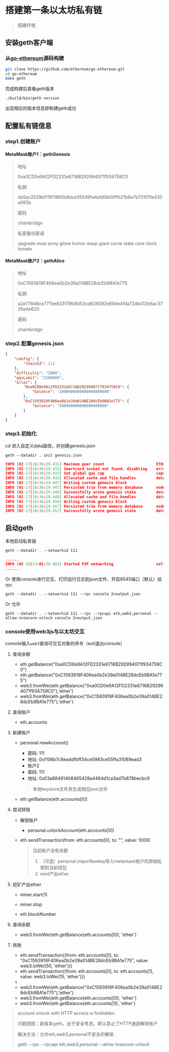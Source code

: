 # 搭建第一条以太坊私有链

> 搭建环境

## 安装geth客户端

### 从[go-ethereum](https://github.com/ethereum/go-ethereum)源码构建

```bash
git clone https://github.com/ethereum/go-ethereum.git
cd go-ethereum
make geth
```

完成构建后查看geth版本

`./build/bin/geth version`

出现相应的版本信息即构建geth成功

## 配置私有链信息

### step1.创建账户

#### MetaMask账户1：gethGenesis

> 地址
>
> 0xa0CD0e9A12FD2331e6716B292994071f934759C0
>
> 私钥
>
> da5ac2529bf11911865b8dce55549fa4afd0b00ffb21b6e7b701011e430a065b
>
> 密码
>
> chainbridge
>
> 私密备份密语
>
> upgrade must army glove humor wasp giant curve state core clock tomato

#### MetaMask账户2：gethAlice

>地址
>
>0xC1593919F406ea0b2e39a014BE28dcEb9BA1e775
>
>私钥
>
>a2e77846ce777ee833179b9053cd826592e694e4fda73db412b6ac3735e4e620
>
>密码
>
>chainbridge

### step2.配置genesis.json

```json
{
	"config": {
		"chainId": 111
	},
	"difficulty": "2000",
	"gasLimit": "2100000",
	"alloc": {
		"0xa0CD0e9A12FD2331e6716B292994071f934759C0": {
			"balance": "1000000000000000000000"
		},
        "0xC1593919F406ea0b2e39a014BE28dcEb9BA1e775": {
            "balance": "500000000000000000000"
        }
	}
}
```

### step3.初始化

cd 进入自定义data路径，并创建genesis.json 

`geth --datadir . init genesis.json`

```json
INFO [02-17|18:36:29.431] Maximum peer count                       ETH=50 LES=0 total=50
INFO [02-17|18:36:29.431] Smartcard socket not found, disabling    err="stat /run/pcscd/pcscd.comm: no such file or directory"
INFO [02-17|18:36:29.433] Set global gas cap                       cap=25000000
INFO [02-17|18:36:29.433] Allocated cache and file handles         database=/home/rjman/Project/BlockChain/Ethereum/gethData/data/geth/chaindata cache=16.00MiB handles=16
INFO [02-17|18:36:29.447] Writing custom genesis block 
INFO [02-17|18:36:29.447] Persisted trie from memory database      nodes=4 size=478.00B time="64.999µs" gcnodes=0 gcsize=0.00B gctime=0s livenodes=1 livesize=0.00B
INFO [02-17|18:36:29.448] Successfully wrote genesis state         database=chaindata hash="e9a468…1eb27e"
INFO [02-17|18:36:29.448] Allocated cache and file handles         database=/home/rjman/Project/BlockChain/Ethereum/gethData/data/geth/lightchaindata cache=16.00MiB handles=16
INFO [02-17|18:36:29.456] Writing custom genesis block 
INFO [02-17|18:36:29.457] Persisted trie from memory database      nodes=4 size=478.00B time="77.114µs" gcnodes=0 gcsize=0.00B gctime=0s livenodes=1 livesize=0.00B
INFO [02-17|18:36:29.457] Successfully wrote genesis state         database=lightchaindata hash="e9a468…1eb27e"
```

## 启动geth

本地启动私有链

`geth --datadir . --networkid 111`

```json
......
INFO [02-16|23:01:59.983] Started P2P networking                   self=enode://11fb58dc2f7f3e00007da20b9746ba58eead0739babda69bdc4fad0f59763d7fc7b7454fbf218ccc00d5385122da96c0d6c9e4ed2e50eaf17b304cff3f18077f@127.0.0.1:30303
......
```

Or 使用console进行交互、打印运行日志到json文件、开启8545端口（默认）给rpc

`geth --datadir . --networkid 111 --rpc console 2>output.json`

Or 允许

`geth --datadir . --networkid 111 --rpc --rpcapi eth,web3,personal --allow-insecure-unlock console 2>output.json `

### console使用web3js与以太坊交互

​	console输入`web3`查询可交互对象的命令（exit退出console）

1. 查询余额
    + eth.getBalance("0xa0CD0e9A12FD2331e6716B292994071f934759C0")
    + eth.getBalance("0xC1593919F406ea0b2e39a014BE28dcEb9BA1e775")
    + web3.fromWei(eth.getBalance("0xa0CD0e9A12FD2331e6716B292994071f934759C0"),'ether')
    + web3.fromWei(eth.getBalance("0xC1593919F406ea0b2e39a014BE28dcEb9BA1e775"),'ether')

2. 查询账户

    + eth.accounts

3. 新建账户

    + personal.newAccount()

        + 密码: 111
        + 地址: 0xf106b7c8eaddfbff34ce5983ce55ffa31089ead3
        + 账户2
        + 密码: 111
        + 地址: 0x03a68491408465428a4464d1ca3ad7b878becbc9

        > 本地keystore文件夹生成相应json文件

    + eth.getBalance(eth.accounts[0])

4. 尝试转账

    + 解锁账户

        + personal.unlockAccount(eth.accounts[0])

    + eth.sendTransaction(from: eth.accounts[0], to: "", value: 1000)

        > 当前账户没有余额
        >
        > 1. （可选）personal.imporRawkey导入metamask账户的原始私钥到当前钱包
        > 2. mint产出ether

5. 挖矿产出ether

    + miner.start(1)

    + miner.stop
    + eth.blockNumber

6. 查询余额
   
    + web3.fromWei(eth.getBalance(eth.accounts[0]), 'ether')
7. 转账
    + eth.sendTransaction({from: eth.accounts[0], to: "0xC1593919F406ea0b2e39a014BE28dcEb9BA1e775", value: web3.toWei(50, 'ether')})
    + eth.sendTransaction({from: eth.accounts[0], to:  eth.accounts[1], value: web3.toWei(15, 'ether')})
    + 
    + web3.fromWei(eth.getBalance("0xC1593919F406ea0b2e39a014BE28dcEb9BA1e775"),'ether')
    + web3.fromWei(eth.getBalance(eth.accounts[0]), 'ether')
    + web3.fromWei(eth.getBalance(eth.accounts[1]), 'ether')

> account unlock with HTTP access is forbidden
>
> 问题原因：新版本geth，出于安全考虑，默认禁止了HTTP通道解锁账户
>
> 解决方法：允许eth,web3,personal不安全的解锁
>
> geth --rpc --rpcapi eth,web3,personal --allow-insecure-unlock

